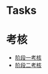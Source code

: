 # Tasks
# 考核
* [阶段一考核](https://github.com/YZLSJR/Tasks/tree/623bb14d0d0929641fe542cab8db23d96ae33b60/%E9%98%B6%E6%AE%B51%E8%80%83%E6%A0%B8)
* [阶段二考核](https://github.com/YZLSJR/Tasks/tree/c61ae40e165cbc6ad49a4bab9775efbf36c44ba1/%E9%98%B6%E6%AE%B5%E4%BA%8C%E8%80%83%E6%A0%B8)
